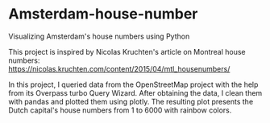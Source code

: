 # Amsterdam-house-number
 Visualizing Amsterdam's house numbers using Python

This project is inspired by Nicolas Kruchten's article on Montreal house numbers: https://nicolas.kruchten.com/content/2015/04/mtl_housenumbers/

In this project, I queried data from the OpenStreetMap project with the help from its Overpass turbo Query Wizard. After obtaining the data, I clean them with pandas and plotted them using plotly. The resulting plot presents the Dutch capital's house numbers from 1 to 6000 with rainbow colors.
